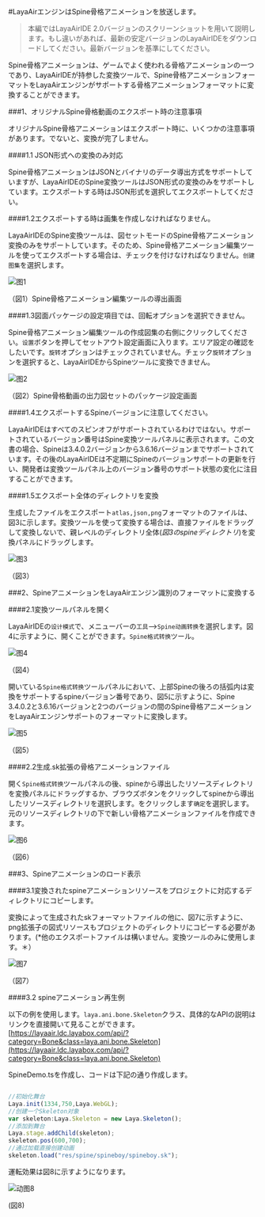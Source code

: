 #LayaAirエンジンはSpine骨格アニメーションを放送します。

>本編ではLayaAirIDE 2.0バージョンのスクリーンショットを用いて説明します。もし違いがあれば、最新の安定バージョンのLayaAirIDEをダウンロードしてください。最新バージョンを基準にしてください。

Spine骨格アニメーションは、ゲームでよく使われる骨格アニメーションの一つであり、LayaAirIDEが持参した変換ツールで、Spine骨格アニメーションフォーマットをLayaAirエンジンがサポートする骨格アニメーションフォーマットに変換することができます。



###1、オリジナルSpine骨格動画のエクスポート時の注意事項

オリジナルSpine骨格アニメーションはエクスポート時に、いくつかの注意事項があります。でないと、変換が完了しません。

####1.1 JSON形式への変換のみ対応

Spine骨格アニメーションはJSONとバイナリのデータ導出方式をサポートしていますが、LayaAirIDEのSpine変換ツールはJSON形式の変換のみをサポートしています。エクスポートする時はJSON形式を選択してエクスポートしてください。

####1.2エクスポートする時は画集を作成しなければなりません。

LayaAirIDEのSpine変換ツールは、図セットモードのSpine骨格アニメーション変換のみをサポートしています。そのため、Spine骨格アニメーション編集ツールを使ってエクスポートする場合は、チェックを付けなければなりません。`创建图集`を選択します。

![图1](img/1.png) 


（図1）Spine骨格アニメーション編集ツールの導出画面

####1.3図面パッケージの設定項目では、回転オプションを選択できません。

Spine骨格アニメーション編集ツールの作成図集の右側にクリックしてください。`设置`ボタンを押してセットアウト設定画面に入ります。エリア設定の確認をしたいです。`旋转`オプションはチェックされていません。チェック`旋转`オプションを選択すると、LayaAirIDEからSpineツールに変換できません。

![图2](img/2.png) 


（図2）Spine骨格動画の出力図セットのパッケージ設定画面

####1.4エクスポートするSpineバージョンに注意してください。

LayaAirIDEはすべてのスピンオフがサポートされているわけではない。サポートされているバージョン番号はSpine変換ツールパネルに表示されます。この文書の場合、Spineは3.4.0.2バージョンから3.6.16バージョンまでサポートされています。その後のLayaAirIDEは不定期にSpineのバージョンサポートの更新を行い、開発者は変換ツールパネル上のバージョン番号のサポート状態の変化に注目することができます。

####1.5エクスポート全体のディレクトリを変換

生成したファイルをエクスポート`atlas,json,png`フォーマットのファイルは、図3に示します。変換ツールを使って変換する場合は、直接ファイルをドラッグして変換しないで、親レベルのディレクトリ全体(*図3のspineディレクトリ*)を変換パネルにドラッグします。

![图3](img/3.png) 


（図3）



###2、SpineアニメーションをLayaAirエンジン識別のフォーマットに変換する

####2.1変換ツールパネルを開く

LayaAirIDEの`设计模式`で、メニューバーの`工具`-->`Spine动画转换`を選択します。図4に示すように、開くことができます。`Spine格式转换`ツール。

![图4](img/4.png) 


（図4）


開いている`Spine格式转换`ツールパネルにおいて、上部Spineの後ろの括弧内は変換をサポートするspineバージョン番号であり、図5に示すように、Spine 3.4.0.2と3.6.16バージョンと2つのバージョンの間のSpine骨格アニメーションをLayaAirエンジンサポートのフォーマットに変換します。

![图5](img/5.png) 


（図5）




####2.2生成.sk拡張の骨格アニメーションファイル

開く`Spine格式转换`ツールパネルの後、spineから導出したリソースディレクトリを変換パネルにドラッグするか、ブラウズボタンをクリックしてspineから導出したリソースディレクトリを選択します。をクリックします`确定`を選択します。元のリソースディレクトリの下で新しい骨格アニメーションファイルを作成できます。

![图6](img/6.png) 


（図6）



###3、Spineアニメーションのロード表示

####3.1変換されたspineアニメーションリソースをプロジェクトに対応するディレクトリにコピーします。

変換によって生成されたskフォーマットファイルの他に、図7に示すように、png拡張子の図式リソースもプロジェクトのディレクトリにコピーする必要があります。(*他のエクスポートファイルは構いません。変換ツールのみに使用します。＊）

![图7](img/7.png) 


（図7）

####3.2 spineアニメーション再生例

以下の例を使用します。`laya.ani.bone.Skeleton`クラス、具体的なAPIの説明はリンクを直接開いて見ることができます。[https://layaair.ldc.layabox.com/api/?category=Bone&class=laya.ani.bone.Skeleton](https://layaair.ldc.layabox.com/api/?category=Bone&class=laya.ani.bone.Skeleton)

SpineDemo.tsを作成し、コードは下記の通り作成します。


```typescript

//初始化舞台
Laya.init(1334,750,Laya.WebGL);
//创建一个Skeleton对象
var skeleton:Laya.Skeleton = new Laya.Skeleton();
//添加到舞台
Laya.stage.addChild(skeleton);
skeleton.pos(600,700);
//通过加载直接创建动画
skeleton.load("res/spine/spineboy/spineboy.sk");
```

運転効果は図8に示すようになります。

![动图8](img/8.gif) 


(図8)


